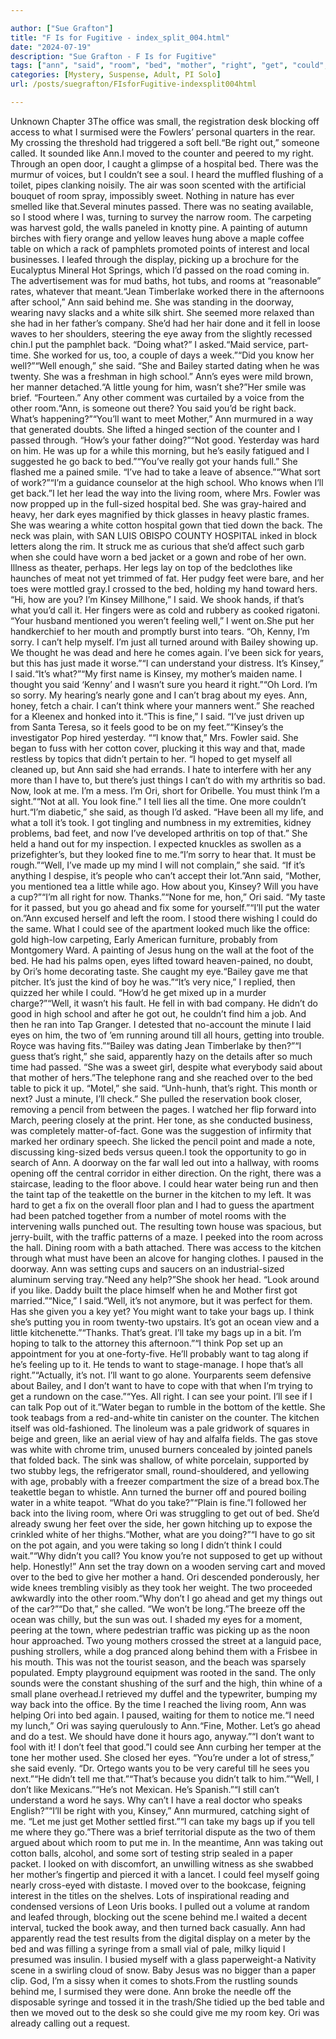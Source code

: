 ```yaml
---

author: ["Sue Grafton"]
title: "F Is for Fugitive - index_split_004.html"
date: "2024-07-19"
description: "Sue Grafton - F Is for Fugitive"
tags: ["ann", "said", "room", "bed", "mother", "right", "get", "could", "eye", "back", "want", "ori", "like", "well", "go", "see", "white", "kinsey", "passed", "bailey", "got", "hand", "take", "think", "two"]
categories: [Mystery, Suspense, Adult, PI Solo]
url: /posts/suegrafton/FIsforFugitive-indexsplit004html

---
```



Unknown
Chapter 3The office was small, the registration desk blocking off access to what I surmised were the Fowlers’ personal quarters in the rear. My crossing the threshold had triggered a soft bell.“Be right out,” someone called. It sounded like Ann.I moved to the counter and peered to my right. Through an open door, I caught a glimpse of a hospital bed. There was the murmur of voices, but I couldn’t see a soul. I heard the muffled flushing of a toilet, pipes clanking noisily. The air was soon scented with the artificial bouquet of room spray, impossibly sweet. Nothing in nature has ever smelled like that.Several minutes passed. There was no seating available, so I stood where I was, turning to survey the narrow room. The carpeting was harvest gold, the walls paneled in knotty pine. A painting of autumn birches with fiery orange and yellow leaves hung above a maple coffee table on which a rack of pamphlets promoted points of interest and local businesses. I leafed through the display, picking up a brochure for the Eucalyptus Mineral Hot Springs, which I’d passed on the road coming in. The advertisement was for mud baths, hot tubs, and rooms at “reasonable” rates, whatever that meant.“Jean Timberlake worked there in the afternoons after school,” Ann said behind me. She was standing in the doorway, wearing navy slacks and a white silk shirt. She seemed more relaxed than she had in her father’s company. She’d had her hair done and it fell in loose waves to her shoulders, steering the eye away from the slightly recessed chin.I put the pamphlet back. “Doing what?” I asked.“Maid service, part-time. She worked for us, too, a couple of days a week.”“Did you know her well?”“Well enough,” she said. “She and Bailey started dating when he was twenty. She was a freshman in high school.” Ann’s eyes were mild brown, her manner detached.“A little young for him, wasn’t she?”Her smile was brief. “Fourteen.” Any other comment was curtailed by a voice from the other room.“Ann, is someone out there? You said you’d be right back. What’s happening?”“You’ll want to meet Mother,” Ann murmured in a way that generated doubts. She lifted a hinged section of the counter and I passed through. “How’s your father doing?”“Not good. Yesterday was hard on him. He was up for a while this morning, but he’s easily fatigued and I suggested he go back to bed.”“You’ve really got your hands full.” She flashed me a pained smile. “I’ve had to take a leave of absence.”“What sort of work?”“I’m a guidance counselor at the high school. Who knows when I’ll get back.”I let her lead the way into the living room, where Mrs. Fowler was now propped up in the full-sized hospital bed. She was gray-haired and heavy, her dark eyes magnified by thick glasses in heavy plastic frames. She was wearing a white cotton hospital gown that tied down the back. The neck was plain, with SAN LUIS OBISPO COUNTY HOSPITAL inked in block letters along the rim. It struck me as curious that she’d affect such garb when she could have worn a bed jacket or a gown and robe of her own. Illness as theater, perhaps. Her legs lay on top of the bedclothes like haunches of meat not yet trimmed of fat. Her pudgy feet were bare, and her toes were mottled gray.I crossed to the bed, holding my hand toward hers. “Hi, how are you? I’m Kinsey Millhone,” I said. We shook hands, if that’s what you’d call it. Her fingers were as cold and rubbery as cooked rigatoni. “Your husband mentioned you weren’t feeling well,” I went on.She put her handkerchief to her mouth and promptly burst into tears. “Oh, Kenny, I’m sorry. I can’t help myself. I’m just all turned around with Bailey showing up. We thought he was dead and here he comes again. I’ve been sick for years, but this has just made it worse.”“I can understand your distress. It’s Kinsey,” I said.“It’s what?”“My first name is Kinsey, my mother’s maiden name. I thought you said ‘Kenny’ and I wasn’t sure you heard it right.”“Oh Lord. I’m so sorry. My hearing’s nearly gone and I can’t brag about my eyes. Ann, honey, fetch a chair. I can’t think where your manners went.” She reached for a Kleenex and honked into it.“This is fine,” I said. “I’ve just driven up from Santa Teresa, so it feels good to be on my feet.”“Kinsey’s the investigator Pop hired yesterday. ““I know that,” Mrs. Fowler said. She began to fuss with her cotton cover, plucking it this way and that, made restless by topics that didn’t pertain to her. “I hoped to get myself all cleaned up, but Ann said she had errands. I hate to interfere with her any more than I have to, but there’s just things I can’t do with my arthritis so bad. Now, look at me. I’m a mess. I’m Ori, short for Oribelle. You must think I’m a sight.”“Not at all. You look fine.” I tell lies all the time. One more couldn’t hurt.“I’m diabetic,” she said, as though I’d asked. “Have been all my life, and what a toll it’s took. I got tingling and numbness in my extremities, kidney problems, bad feet, and now I’ve developed arthritis on top of that.” She held a hand out for my inspection. I expected knuckles as swollen as a prizefighter’s, but they looked fine to me.“I’m sorry to hear that. It must be rough.”“Well, I’ve made up my mind I will not complain,” she said. “If it’s anything I despise, it’s people who can’t accept their lot.”Ann said, “Mother, you mentioned tea a little while ago. How about you, Kinsey? Will you have a cup?”“I’m all right for now. Thanks.”“None for me, hon,” Ori said. “My taste for it passed, but you go ahead and fix some for yourself.”“I’ll put the water on.”Ann excused herself and left the room. I stood there wishing I could do the same. What I could see of the apartment looked much like the office: gold high-low carpeting, Early American furniture, probably from Montgomery Ward. A painting of Jesus hung on the wall at the foot of the bed. He had his palms open, eyes lifted toward heaven-pained, no doubt, by Ori’s home decorating taste. She caught my eye.“Bailey gave me that pitcher. It’s just the kind of boy he was.”“It’s very nice,” I replied, then quizzed her while I could. “How’d he get mixed up in a murder charge?”“Well, it wasn’t his fault. He fell in with bad company. He didn’t do good in high school and after he got out, he couldn’t find him a job. And then he ran into Tap Granger. I detested that no-account the minute I laid eyes on him, the two of ’em running around till all hours, getting into trouble. Royce was having fits.”“Bailey was dating Jean Timberlake by then?”“I guess that’s right,” she said, apparently hazy on the details after so much time had passed. “She was a sweet girl, despite what everybody said about that mother of hers.”The telephone rang and she reached over to the bed table to pick it up. “Motel,” she said. “Unh-hunh, that’s right. This month or next? Just a minute, I’ll check.” She pulled the reservation book closer, removing a pencil from between the pages. I watched her flip forward into March, peering closely at the print. Her tone, as she conducted business, was completely matter-of-fact. Gone was the suggestion of infirmity that marked her ordinary speech. She licked the pencil point and made a note, discussing king-sized beds versus queen.I took the opportunity to go in search of Ann. A doorway on the far wall led out into a hallway, with rooms opening off the central corridor in either direction. On the right, there was a staircase, leading to the floor above. I could hear water being run and then the taint tap of the teakettle on the burner in the kitchen to my left. It was hard to get a fix on the overall floor plan and I had to guess the apartment had been patched together from a number of motel rooms with the intervening walls punched out. The resulting town house was spacious, but jerry-built, with the traffic patterns of a maze. I peeked into the room across the hall. Dining room with a bath attached. There was access to the kitchen through what must have been an alcove for hanging clothes. I paused in the doorway. Ann was setting cups and saucers on an industrial-sized aluminum serving tray.“Need any help?”She shook her head. “Look around if you like. Daddy built the place himself when he and Mother first got married.”“Nice,” I said.“Well, it’s not anymore, but it was perfect for them. Has she given you a key yet? You might want to take your bags up. I think she’s putting you in room twenty-two upstairs. It’s got an ocean view and a little kitchenette.”“Thanks. That’s great. I’ll take my bags up in a bit. I’m hoping to talk to the attorney this afternoon.”“I think Pop set up an appointment for you at one-forty-five. He’ll probably want to tag along if he’s feeling up to it. He tends to want to stage-manage. I hope that’s all right.”“Actually, it’s not. I’ll want to go alone. Yourparents seem defensive about Bailey, and I don’t want to have to cope with that when I’m trying to get a rundown on the case.”“Yes. All right. I can see your point. I’ll see if I can talk Pop out of it.”Water began to rumble in the bottom of the kettle. She took teabags from a red-and-white tin canister on the counter. The kitchen itself was old-fashioned. The linoleum was a pale gridwork of squares in beige and green, like an aerial view of hay and alfalfa fields. The gas stove was white with chrome trim, unused burners concealed by jointed panels that folded back. The sink was shallow, of white porcelain, supported by two stubby legs, the refrigerator small, round-shouldered, and yellowing with age, probably with a freezer compartment the size of a bread box.The teakettle began to whistle. Ann turned the burner off and poured boiling water in a white teapot. “What do you take?”“Plain is fine.”I followed her back into the living room, where Ori was struggling to get out of bed. She’d already swung her feet over the side, her gown hitching up to expose the crinkled white of her thighs.“Mother, what are you doing?”“I have to go sit on the pot again, and you were taking so long I didn’t think I could wait.”“Why didn’t you call? You know you’re not supposed to get up without help. Honestly!” Ann set the tray down on a wooden serving cart and moved over to the bed to give her mother a hand. Ori descended ponderously, her wide knees trembling visibly as they took her weight. The two proceeded awkwardly into the other room.“Why don’t I go ahead and get my things out of the car?”“Do that,” she called. “We won’t be long.”The breeze off the ocean was chilly, but the sun was out. I shaded my eyes for a moment, peering at the town, where pedestrian traffic was picking up as the noon hour approached. Two young mothers crossed the street at a languid pace, pushing strollers, while a dog pranced along behind them with a Frisbee in his mouth. This was not the tourist season, and the beach was sparsely populated. Empty playground equipment was rooted in the sand. The only sounds were the constant shushing of the surf and the high, thin whine of a small plane overhead.I retrieved my duffel and the typewriter, bumping my way back into the office. By the time I reached the living room, Ann was helping Ori into bed again. I paused, waiting for them to notice me.“I need my lunch,” Ori was saying querulously to Ann.“Fine, Mother. Let’s go ahead and do a test. We should have done it hours ago, anyway.”“I don’t want to fool with it! I don’t feel that good.”I could see Ann curbing her temper at the tone her mother used. She closed her eyes. “You’re under a lot of stress,” she said evenly. “Dr. Ortego wants you to be very careful till he sees you next.”“He didn’t tell me that.”“That’s because you didn’t talk to him.”“Well, I don’t like Mexicans.”“He’s not Mexican. He’s Spanish.”“I still can’t understand a word he says. Why can’t I have a real doctor who speaks English?”“I’ll be right with you, Kinsey,” Ann murmured, catching sight of me. “Let me just get Mother settled first.”“I can take my bags up if you tell me where they go.”There was a brief territorial dispute as the two of them argued about which room to put me in. In the meantime, Ann was taking out cotton balls, alcohol, and some sort of testing strip sealed in a paper packet. I looked on with discomfort, an unwilling witness as she swabbed her mother’s fingertip and pierced it with a lancet. I could feel myself going nearly cross-eyed with distaste. I moved over to the bookcase, feigning interest in the titles on the shelves. Lots of inspirational reading and condensed versions of Leon Uris books. I pulled out a volume at random and leafed through, blocking out the scene behind me.I waited a decent interval, tucked the book away, and then turned back casually. Ann had apparently read the test results from the digital display on a meter by the bed and was filling a syringe from a small vial of pale, milky liquid I presumed was insulin. I busied myself with a glass paperweight-a Nativity scene in a swirling cloud of snow. Baby Jesus was no bigger than a paper clip. God, I’m a sissy when it comes to shots.From the rustling sounds behind me, I surmised they were done. Ann broke the needle off the disposable syringe and tossed it in the trash/She tidied up the bed table and then we moved out to the desk so she could give me my room key. Ori was already calling out a request.
